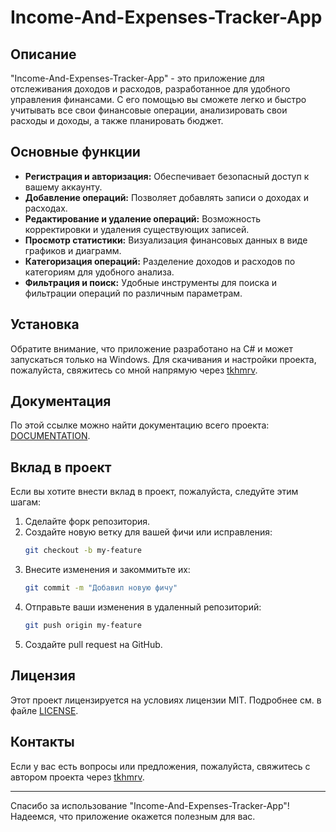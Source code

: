 # Income-And-Expenses-Tracker-App

## Описание
"Income-And-Expenses-Tracker-App" - это приложение для отслеживания доходов и расходов, разработанное для удобного управления финансами. С его помощью вы сможете легко и быстро учитывать все свои финансовые операции, анализировать свои расходы и доходы, а также планировать бюджет.

## Основные функции
- **Регистрация и авторизация:** Обеспечивает безопасный доступ к вашему аккаунту.
- **Добавление операций:** Позволяет добавлять записи о доходах и расходах.
- **Редактирование и удаление операций:** Возможность корректировки и удаления существующих записей.
- **Просмотр статистики:** Визуализация финансовых данных в виде графиков и диаграмм.
- **Категоризация операций:** Разделение доходов и расходов по категориям для удобного анализа.
- **Фильтрация и поиск:** Удобные инструменты для поиска и фильтрации операций по различным параметрам.

## Установка
Обратите внимание, что приложение разработано на C# и может запускаться только на Windows.
Для скачивания и настройки проекта, пожалуйста, свяжитесь со мной напрямую через [tkhmrv](https://github.com/tkhmrv).

## Документация
По этой ссылке можно найти документацию всего проекта: [DOCUMENTATION](https://tkhmrv.github.io/Financial-Tracker-App-Documentation/html/0308fc10-4849-afd3-9e82-d10547e86599.htm).

## Вклад в проект
Если вы хотите внести вклад в проект, пожалуйста, следуйте этим шагам:
1. Сделайте форк репозитория.
2. Создайте новую ветку для вашей фичи или исправления:
    ```bash
    git checkout -b my-feature
    ```
3. Внесите изменения и закоммитьте их:
    ```bash
    git commit -m "Добавил новую фичу"
    ```
4. Отправьте ваши изменения в удаленный репозиторий:
    ```bash
    git push origin my-feature
    ```
5. Создайте pull request на GitHub.

## Лицензия
Этот проект лицензируется на условиях лицензии MIT. Подробнее см. в файле [LICENSE](./LICENSE.txt).

## Контакты
Если у вас есть вопросы или предложения, пожалуйста, свяжитесь с автором проекта через [tkhmrv](https://github.com/tkhmrv).

---

Спасибо за использование "Income-And-Expenses-Tracker-App"! Надеемся, что приложение окажется полезным для вас.
